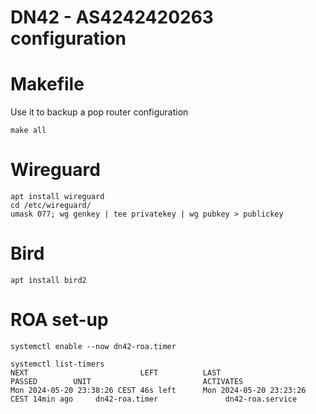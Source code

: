 DN42 - AS4242420263 configuration
=================================

# Makefile

Use it to backup a pop router configuration

```
make all
```

# Wireguard

```
apt install wireguard
cd /etc/wireguard/
umask 077; wg genkey | tee privatekey | wg pubkey > publickey
```

# Bird

```
apt install bird2
```

# ROA set-up

```
systemctl enable --now dn42-roa.timer

systemctl list-timers
NEXT                         LEFT          LAST                         PASSED        UNIT                         ACTIVATES
Mon 2024-05-20 23:38:26 CEST 46s left      Mon 2024-05-20 23:23:26 CEST 14min ago     dn42-roa.timer               dn42-roa.service
```
